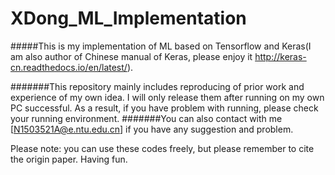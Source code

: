# XDong_ML_Implementation

#####This is my implementation of ML based on Tensorflow and Keras(I am also author of Chinese manual of Keras, please enjoy it http://keras-cn.readthedocs.io/en/latest/). 

#######This repository mainly includes reproducing of prior work and experience of my own idea. I will only release them after running on my own PC successful. As a result, if you have problem with running, please check your running environment. 
#######You can also contact with me [N1503521A@e.ntu.edu.cn] if you have any suggestion and problem.

Please note: you can use these codes freely, but please remember to cite the origin paper. Having fun.
